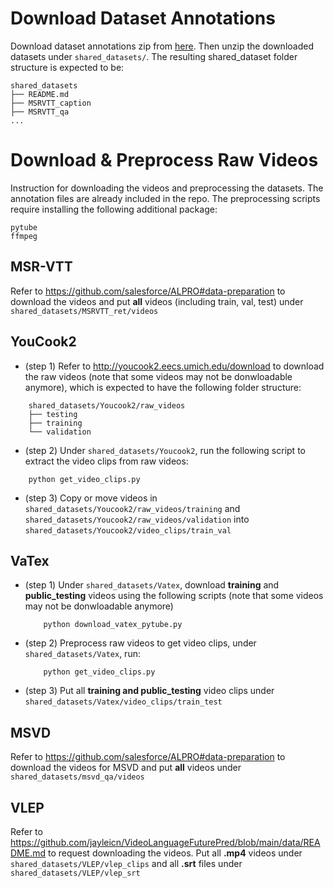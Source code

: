 # Download Dataset Annotations
Download dataset annotations zip from [here](https://uofi.box.com/s/wwh4phgetakycvzeyxoih5qupevzj9xe). Then unzip the downloaded datasets under `shared_datasets/`. The resulting shared_dataset folder structure is expected to be:
```
shared_datasets
├── README.md
├── MSRVTT_caption
├── MSRVTT_qa
...
```

# Download & Preprocess Raw Videos
Instruction for downloading the videos and preprocessing the datasets. The annotation files are already included in the repo. The preprocessing scripts require installing the following additional package:
```
pytube
ffmpeg
```

## MSR-VTT
Refer to https://github.com/salesforce/ALPRO#data-preparation to download the videos and put **all** videos (including train, val, test) under `shared_datasets/MSRVTT_ret/videos`

## YouCook2
- (step 1) Refer to http://youcook2.eecs.umich.edu/download to download the raw videos (note that some videos may not be donwloadable anymore), which is expected to have the following folder structure:
```
    shared_datasets/Youcook2/raw_videos
    ├── testing
    ├── training
    └── validation
```
- (step 2) Under `shared_datasets/Youcook2`, run the following script to extract the video clips from raw videos:
```
    python get_video_clips.py
```
- (step 3) Copy or move videos in `shared_datasets/Youcook2/raw_videos/training` and `shared_datasets/Youcook2/raw_videos/validation` into `shared_datasets/Youcook2/video_clips/train_val`


## VaTex
- (step 1) Under `shared_datasets/Vatex`, download **training** and **public_testing** videos using the following scripts (note that some videos may not be donwloadable anymore)
    ```
        python download_vatex_pytube.py
    ```
- (step 2) Preprocess raw videos to get video clips, under `shared_datasets/Vatex`, run:
    ```
        python get_video_clips.py
    ```
- (step 3) Put all  **training and public_testing** video clips under `shared_datasets/Vatex/video_clips/train_test`

## MSVD
Refer to https://github.com/salesforce/ALPRO#data-preparation to download the videos for MSVD and put **all** videos under `shared_datasets/msvd_qa/videos`


## VLEP
Refer to https://github.com/jayleicn/VideoLanguageFuturePred/blob/main/data/README.md to request downloading the videos. Put all **.mp4** videos under `shared_datasets/VLEP/vlep_clips` and all **.srt** files under `shared_datasets/VLEP/vlep_srt` 
